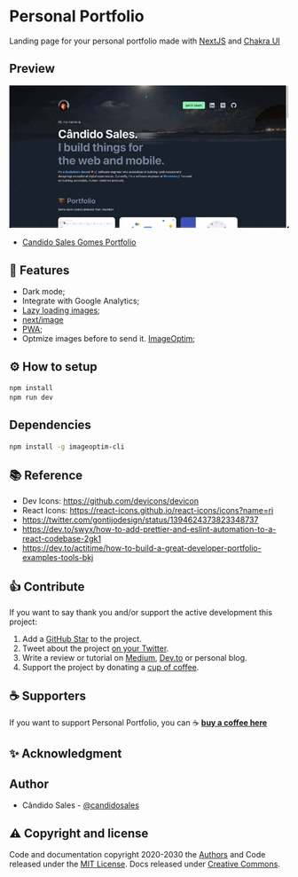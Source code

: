# Personal Portfolio

Landing page for your personal portfolio made with [NextJS](https://nextjs.org/) and [Chakra UI](https://chakra-ui.com/)

## Preview

![demo.gif](./demo.gif)

- [Candido Sales Gomes Portfolio](https://www.candidosales.me/)

## 🎯 Features

- Dark mode;
- Integrate with Google Analytics;
- [Lazy loading images](https://web.dev/browser-level-image-lazy-loading/);
- [next/image](https://nextjs.org/docs/basic-features/image-optimization)
- [PWA](https://web.dev/progressive-web-apps/);
- Optmize images before to send it. [ImageOptim](https://github.com/JamieMason/ImageOptim-CLI);

## ⚙️ How to setup

```bash
npm install
npm run dev
```

## Dependencies

```bash
npm install -g imageoptim-cli
```

## 📚 Reference

- Dev Icons: https://github.com/devicons/devicon
- React Icons: https://react-icons.github.io/react-icons/icons?name=ri
- https://twitter.com/gontijodesign/status/1394624373823348737
- https://dev.to/swyx/how-to-add-prettier-and-eslint-automation-to-a-react-codebase-2gk1
- https://dev.to/actitime/how-to-build-a-great-developer-portfolio-examples-tools-bkj

## 👍 Contribute

If you want to say thank you and/or support the active development this project:

1. Add a [GitHub Star](https://github.com/candidosales/personal-blog/stargazers) to the project.
2. Tweet about the project [on your Twitter](https://twitter.com/intent/tweet?url=https%3A%2F%2Fgithub.com%2Fcandidosales%2Fpersonal-blog&text=Dependencies%20report%20aims%20to%20help%20analyze%20the%20consistency%20of%20the%20dependencies%20in%20your%20company%27s%20frontend%20projects).
3. Write a review or tutorial on [Medium](https://medium.com/), [Dev.to](https://dev.to/) or personal blog.
4. Support the project by donating a [cup of coffee](https://buymeacoff.ee/candidosales).

## ☕ Supporters

If you want to support Personal Portfolio, you can ☕ [**buy a coffee here**](https://buymeacoff.ee/candidosales)

## ✨ Acknowledgment

## Author

- Cândido Sales - [@candidosales](https://twitter.com/candidosales)

## ⚠️ Copyright and license

Code and documentation copyright 2020-2030 the [Authors](https://github.com/candidosales/personal-blog/graphs/contributors) and Code released under the [MIT License](https://github.com/candidosales/personal-blog/blob/master/LICENSE). Docs released under [Creative Commons](https://creativecommons.org/licenses/by/3.0/).

